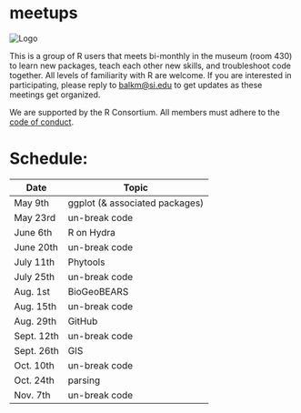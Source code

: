# meetups

![Logo](https://user-images.githubusercontent.com/6617332/43475741-af31228c-94c4-11e8-8f3b-d24fa4f14f98.jpeg)

This is a group of R users that meets bi-monthly in the museum (room 430) to learn new packages, teach each other new skills, and troubleshoot code together. All levels of familiarity with R are welcome. If you are interested in participating, please reply to [balkm@si.edu](balkm@si.edu) to get updates as these meetings get organized.

We are supported by the R Consortium. All members must adhere to the [code of conduct](https://wiki.r-consortium.org/view/R_Consortium_and_the_R_Community_Code_of_Conduct).

# Schedule:
| Date | Topic|
|----|----|
| May 9th | ggplot (& associated packages) |
| May 23rd | un-break code |
| June 6th | R on Hydra |
| June 20th | un-break code |
| July 11th | Phytools |
| July 25th | un-break code |
| Aug. 1st | BioGeoBEARS |
| Aug. 15th | un-break code |
| Aug. 29th | GitHub |
| Sept. 12th | un-break code |
| Sept. 26th | GIS |
| Oct. 10th | un-break code |
| Oct. 24th | parsing |
| Nov. 7th | un-break code |
